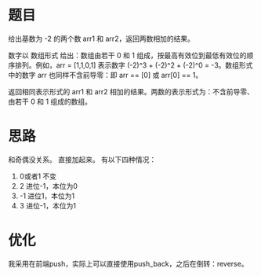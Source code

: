 # 题目
给出基数为 -2 的两个数 arr1 和 arr2，返回两数相加的结果。

数字以 数组形式 给出：数组由若干 0 和 1 组成，按最高有效位到最低有效位的顺序排列。例如，arr = [1,1,0,1] 表示数字 (-2)^3 + (-2)^2 + (-2)^0 = -3。数组形式 中的数字 arr 也同样不含前导零：即 arr == [0] 或 arr[0] == 1。

返回相同表示形式的 arr1 和 arr2 相加的结果。两数的表示形式为：不含前导零、由若干 0 和 1 组成的数组。


# 思路
和奇偶没关系。
直接加起来。
有以下四种情况：   
1. 0或者1 不变
2. 2  进位-1，本位为0
3. -1  进位1，本位为1
4. 3 进位-1，本位为1

# 优化
我采用在前端push，实际上可以直接使用push_back，之后在倒转：reverse。